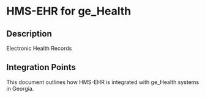 # HMS-EHR for ge_Health

## Description

Electronic Health Records

## Integration Points

This document outlines how HMS-EHR is integrated with ge_Health systems in Georgia.
